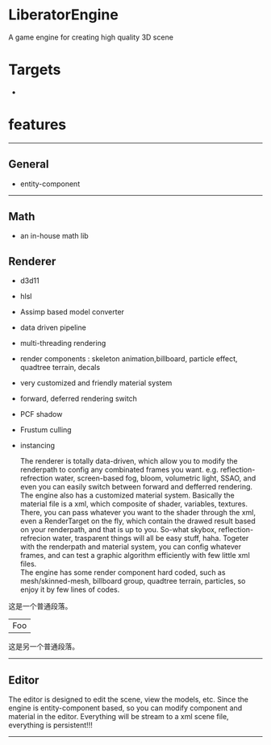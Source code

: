# LiberatorEngine
A game engine for creating high quality 3D scene


# Targets
- 


# features
***
## General
- entity-component

***
## Math
- an in-house math lib

## Renderer
- d3d11 
- hlsl
- Assimp based model converter
- data driven pipeline
- multi-threading rendering
- render components : skeleton animation,billboard, particle effect, quadtree terrain, decals
- very customized and friendly material system
- forward, deferred rendering switch
- PCF shadow
- Frustum culling
- instancing

 
   The renderer is totally data-driven, which allow you to modify the renderpath to config any combinated frames you want. e.g. 
reflection-refrection water, screen-based fog, bloom, volumetric light, SSAO, and even you can easily switch between
forward and defferred rendering. The engine also has a customized material system. Basically the material file is a xml, which 
composite of shader, variables, textures. There, you can pass whatever you want to the shader through the xml, even a RenderTarget
on the fly, which contain the drawed result based on your renderpath, and that is up to you. So-what skybox, reflection-refrecion 
water, trasparent things will all be easy stuff, haha. Togeter with the renderpath and material system, you can config whatever frames, and can test a graphic algorithm efficiently with few little xml files.  
  The engine has some render component hard coded, such as mesh/skinned-mesh, billboard group, quadtree terrain, particles, so enjoy it by few lines of codes.  
   

 这是一个普通段落。

<table>
    <tr>
        <td>Foo</td>
    </tr>
</table>

这是另一个普通段落。


***
## Editor 
The editor is designed to edit the scene, view the models, etc. Since the engine is entity-component based, so you can
modify component and material in the editor. Everything will be stream to a xml scene file, everything is persistent!!!

***

